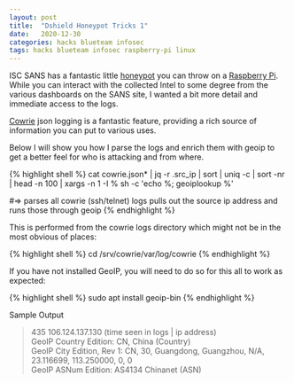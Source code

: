 ```yaml
---
layout: post
title:  "Dshield Honeypot Tricks 1"
date:   2020-12-30					
categories: hacks blueteam infosec
tags: hacks blueteam infosec raspberry-pi linux
---
```

ISC SANS has a fantastic little [honeypot][dshield-honeypot] you can throw on a [Raspberry Pi][rasp-pi]. While you can interact with the collected Intel to some degree from the various dashboards on the SANS site, I wanted a bit more detail and immediate access to the logs.

[Cowrie][cowrie-url] json logging is a fantastic feature, providing a rich source of information you can put to various uses.

Below I will show you how I parse the logs and enrich them with geoip to get a better feel for who is attacking and from where.

{% highlight shell %}
cat cowrie.json* | jq -r .src_ip | sort | uniq -c | sort -nr | head -n 100 | xargs -n 1 -I % sh -c 'echo %; geoiplookup %'

#=> parses all cowrie (ssh/telnet) logs pulls out the source ip address and runs those through geoip
{% endhighlight %}

This is performed from the cowrie logs directory which might not be in the most obvious of places: 

{% highlight shell %}
cd /srv/cowrie/var/log/cowrie
{% endhighlight %}

If you have not installed GeoIP, you will need to do so for this all to work as expected:

{% highlight shell %}
sudo apt install geoip-bin
{% endhighlight %}

Sample Output


>435 106.124.137.130 (time seen in logs | ip address)  
>GeoIP Country Edition: CN, China (Country)  
>GeoIP City Edition, Rev 1: CN, 30, Guangdong, Guangzhou, N/A, 23.116699, 113.250000, 0, 0  
>GeoIP ASNum Edition: AS4134 Chinanet (ASN)    




[dshield-honeypot]: https://isc.sans.edu/honeypot.html
[geo-ip]:   https://dev.maxmind.com/geoip/geoip2/geolite2/
[rasp-pi]: https://www.raspberrypi.org/
[cowrie-url]: https://github.com/cowrie/cowrie